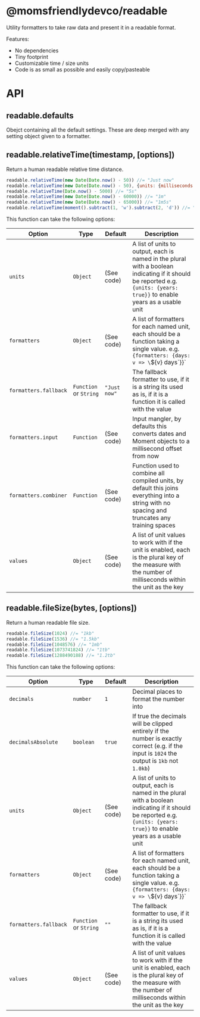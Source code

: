 @momsfriendlydevco/readable
===========================
Utility formatters to take raw data and present it in a readable format.


Features:

* No dependencies
* Tiny footprint
* Customizable time / size units
* Code is as small as possible and easily copy/pasteable


API
===

readable.defaults
-----------------
Obejct containing all the default settings. These are deep merged with any setting object given to a formatter.


readable.relativeTime(timestamp, [options])
-------------------------------------------
Return a human readable relative time distance.


```javascript
readable.relativeTime(new Date(Date.now() - 50)) //= "Just now"
readable.relativeTime(new Date(Date.now() - 50), {units: {milliseconds: true}}) //= "50ms"
readable.relativeTime(Date.now() - 5000) //= "5s"
readable.relativeTime(new Date(Date.now() - 60000)) //= "1m"
readable.relativeTime(new Date(Date.now() - 65000)) //= "1m5s"
readable.relativeTime(moment().subtract(1, 'w').subtract(2, 'd')) //= "9D"
```

This function can take the following options:

| Option                | Type                   | Default      | Description                                                                                                                                                              |
|-----------------------|------------------------|--------------|--------------------------------------------------------------------------------------------------------------------------------------------------------------------------|
| `units`               | `Object`               | (See code)   | A list of units to output, each is named in the plural with a boolean indicating if it should be reported e.g. `{units: {years: true}}` to enable years as a usable unit |
| `formatters`          | `Object`               | (See code)   | A list of formatters for each named unit, each should be a function taking a single value. e.g. `{formatters: {days: v => \`${v} days\`}}`                               |
| `formatters.fallback` | `Function` or `String` | `"Just now"` | The fallback formatter to use, if it is a string its used as is, if it is a function it is called with the value                                                         |
| `formatters.input`    | `Function`             | (See code)   | Input mangler, by defaults this converts dates and Moment objects to a millisecond offset from now                                                                       |
| `formatters.combiner` | `Function`             | (See code)   | Function used to combine all compiled units, by default this joins everything into a string with no spacing and truncates any training spaces                            |
| `values`              | `Object`               | (See code)   | A list of unit values to work with if the unit is enabled, each is the plural key of the measure with the number of milliseconds within the unit as the key              |


readable.fileSize(bytes, [options])
-----------------------------------
Return a human readable file size.

```javascript
readable.fileSize(1024) //= "1kb"
readable.fileSize(1536) //= "1.5kb"
readable.fileSize(1048576) //= "1mb"
readable.fileSize(1073741824) //= "1tb"
readable.fileSize(1288490188) //= "1.2tb"
```

This function can take the following options:

| Option                  | Type                     | Default        | Description                                                                                                                                                                |
|-------------------------|--------------------------|----------------|----------------------------------------------------------------------------------------------------------------------------------------------------------------------------|
| `decimals`              | `number`                 | `1`            | Decimal places to format the number into                                                                                                                                   |
| `decimalsAbsolute`      | `boolean`                | `true`         | If true the decimals will be clipped entirely if the number is exactly correct (e.g. if the input is `1024` the output is `1kb` not `1.0kb`)                               |
| `units`                 | `Object`                 | (See code)     | A list of units to output, each is named in the plural with a boolean indicating if it should be reported e.g. `{units: {years: true}}` to enable years as a usable unit   |
| `formatters`            | `Object`                 | (See code)     | A list of formatters for each named unit, each should be a function taking a single value. e.g. `{formatters: {days: v => \`${v} days\`}}`                                 |
| `formatters.fallback`   | `Function` or `String`   | `""`           | The fallback formatter to use, if it is a string its used as is, if it is a function it is called with the value                                                           |
| `values`                | `Object`                 | (See code)     | A list of unit values to work with if the unit is enabled, each is the plural key of the measure with the number of milliseconds within the unit as the key                |
